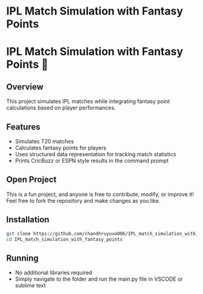 # IPL Match Simulation with Fantasy Points

# IPL Match Simulation with Fantasy Points 🏏

## Overview
This project simulates IPL matches while integrating fantasy point calculations based on player performances.

## Features
- Simulates T20 matches
- Calculates fantasy points for players
- Uses structured data representation for tracking match statistics
- Prints CricBuzz or ESPN style results in the command prompt

## Open Project
This is a fun project, and anyone is free to contribute, modify, or improve it! Feel free to fork the repository and make changes as you like.

## Installation
```sh
git clone https://github.com/chandhruyuva006/IPL_match_simulation_with_fantasy_points.git
cd IPL_match_simulation_with_fantasy_points 
```
## Running
- No additional libraries required
- Simply navigate to the folder and run the main.py file in VSCODE or sublime text
